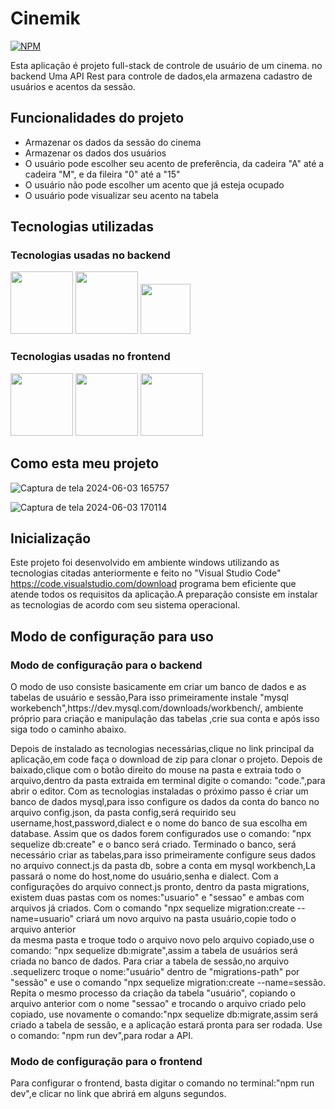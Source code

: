 <h1>Cinemik</h1>

[![NPM](https://img.shields.io/npm/l/react)](https://github.com/nic01gbbb/Cinemik/blob/main/LICENSE)

Esta aplicação é projeto full-stack de controle de usuário de um cinema.
no backend Uma API Rest para controle de dados,ela armazena cadastro de usuários e acentos da sessão.


<h2>Funcionalidades do projeto</h2>

- Armazenar os dados da sessão do cinema
- Armazenar os dados dos usuários
- O usuário pode escolher seu acento de preferência, da cadeira "A" até a cadeira "M", e da fileira "0" até a "15"
- O usuário não pode escolher um acento que já esteja ocupado
- O usuário pode visualizar seu acento na tabela

 <h2>  Tecnologias utilizadas </h2>

### Tecnologias usadas no backend 

 <div    justify:"space-between"  >
<img  src="https://miro.medium.com/v2/resize:fit:800/1*v2vdfKqD4MtmTSgNP0o5cg.png" width="100px" heigth="200px"  />
<img  src="https://encrypted-tbn0.gstatic.com/images?q=tbn:ANd9GcTi0TfiDi7n-zqrSDMcUPVBFv4SVKqzhIQzrg&s"  width="100px" heigth="200px"  />
<img  src="https://static-00.iconduck.com/assets.00/sequelize-original-icon-885x1024-r8dswyvj.png" width="80px" heigth="200px"   />
  </div>

### Tecnologias usadas no frontend

 <div    justify:"space-between"  >
<img  src="https://cdn0.iconfinder.com/data/icons/logos-brands-in-colors/128/react-512.png" width="100px"   />
<img  src="https://user-images.githubusercontent.com/16843090/101181820-f3a63780-3612-11eb-9d3a-05452f2b0ad8.png" width="100px" heigth="200px"   />
<img  src="https://marketplacedesignoye.s3.ap-south-1.amazonaws.com/css-programming-language-icon-symbol-logo-vector-_627.png" width="100px" heigth="200px"   />
 </div>

## Como esta meu projeto 

![Captura de tela 2024-06-03 165757](https://github.com/nic01gbbb/Cinemik/assets/148110086/2723b097-0396-4c20-99be-17a39d8805de)

![Captura de tela 2024-06-03 170114](https://github.com/nic01gbbb/Cinemik/assets/148110086/35d41221-89bc-4354-9fca-e5cb95e77965)

<h2>Inicialização</h2>

Este projeto foi desenvolvido em ambiente windows utilizando as tecnologias citadas anteriormente e feito no "Visual Studio Code"<a> https://code.visualstudio.com/download<a/> programa bem eficiente que atende todos os 
requisitos da aplicação.A preparação consiste em instalar as tecnologias de acordo com seu sistema operacional.


<h2>Modo de configuração para uso</h2>

### Modo de configuração para o backend

<p>
<p> O modo de uso consiste basicamente em criar um banco de dados e as tabelas de usuário e sessão,Para isso 
 primeiramente instale "mysql workebench",<a>https://dev.mysql.com/downloads/workbench/</a>,
 ambiente próprio para criação e manipulação das tabelas
,crie sua conta e após isso siga todo o caminho abaixo.
</p>

Depois de instalado as tecnologias necessárias,clique no link principal da aplicação,em code faça o download de zip para clonar o projeto.
Depois de baixado,clique com o botão direito do mouse na pasta e extraia todo o arquivo,dentro da pasta extraida em terminal digite o comando:
"code.",para abrir o editor.
Com as tecnologias instaladas o próximo passo é criar um banco de dados mysql,para isso configure os dados da conta do banco
no arquivo config.json, da pasta config,será requirido seu username,host,password,dialect e o nome do banco de sua escolha em database.
Assim que os dados forem configurados use o comando: "npx sequelize db:create" e o banco será criado.
Terminado o banco, será necessário criar as tabelas,para isso primeiramente configure seus dados no arquivo connect.js
da pasta db, sobre a conta em mysql workbench,La passará o nome do host,nome do usuário,senha e dialect.
Com a configurações do arquivo connect.js pronto, dentro da pasta migrations, existem duas pastas com os nomes:"usuario" e "sessao" e
ambas com arquivos já criados.
Com o comando "npx sequelize migration:create --name=usuario" criará um novo arquivo na pasta usuário,copie todo o arquivo anterior  
da mesma pasta e troque todo o arquivo novo pelo arquivo copiado,use o comando: "npx sequelize db:migrate",assim a tabela
de usuários será criada no banco de dados.
Para criar a tabela de sessão,no arquivo .sequelizerc troque o nome:"usuário" dentro de "migrations-path" por "sessão" e
use o comando "npx sequelize migration:create --name=sessão.
Repita o mesmo processo da criação da tabela "usuário", copiando o arquivo anterior com o nome "sessao" e trocando o arquivo criado pelo copiado,
use novamente o comando:"npx sequelize db:migrate,assim será criado a tabela de sessão, e a aplicação estará pronta para ser rodada.
Use o comando: "npm run dev",para rodar a API. 
</p>

### Modo de configuração para o frontend

<p>
Para configurar o frontend, basta digitar o comando no terminal:"npm run dev",e clicar no link que abrirá em alguns segundos.
</p>



